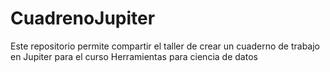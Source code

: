 # CuadrenoJupiter
Este repositorio permite compartir  el taller de crear un cuaderno de trabajo en Jupiter para el curso Herramientas para ciencia de  datos 
